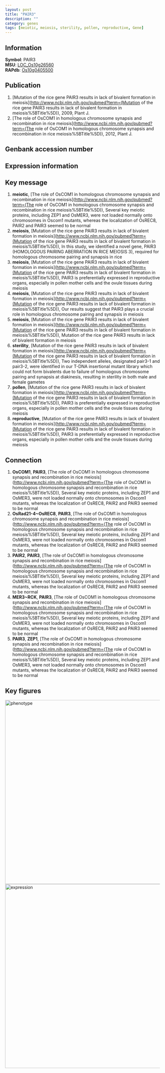 ```yaml
---
layout: post
title: "PAIR3"
description: ""
category: genes
tags: [meiotic, meiosis, sterility, pollen, reproductive, Gene]
---
```


## Information
__Symbol__: PAIR3  
__MSU__: [LOC_Os10g26560](http://rice.plantbiology.msu.edu/cgi-bin/ORF_infopage.cgi?orf=LOC_Os10g26560)  
__RAPdb__: [Os10g0405500](http://rapdb.dna.affrc.go.jp/viewer/gbrowse_details/irgsp1?name=Os10g0405500)  

## Publication
1. [Mutation of the rice gene PAIR3 results in lack of bivalent formation in meiosis](http://www.ncbi.nlm.nih.gov/pubmed?term=(Mutation of the rice gene PAIR3 results in lack of bivalent formation in meiosis%5BTitle%5D)), 2009, Plant J.
2. [The role of OsCOM1 in homologous chromosome synapsis and recombination in rice meiosis](http://www.ncbi.nlm.nih.gov/pubmed?term=(The role of OsCOM1 in homologous chromosome synapsis and recombination in rice meiosis%5BTitle%5D)), 2012, Plant J.

## Genbank accession number

## Expression information

## Key message
1. __meiotic__, [The role of OsCOM1 in homologous chromosome synapsis and recombination in rice meiosis](http://www.ncbi.nlm.nih.gov/pubmed?term=(The role of OsCOM1 in homologous chromosome synapsis and recombination in rice meiosis%5BTitle%5D)),  Several key meiotic proteins, including ZEP1 and OsMER3, were not loaded normally onto chromosomes in Oscom1 mutants, whereas the localization of OsREC8, PAIR2 and PAIR3 seemed to be normal
2. __meiosis__, [Mutation of the rice gene PAIR3 results in lack of bivalent formation in meiosis](http://www.ncbi.nlm.nih.gov/pubmed?term=(Mutation of the rice gene PAIR3 results in lack of bivalent formation in meiosis%5BTitle%5D)),  In this study, we identified a novel gene, PAIR3 (HOMOLOGOUS PAIRING ABERRATION IN RICE MEIOSIS 3), required for homologous chromosome pairing and synapsis in rice
3. __meiosis__, [Mutation of the rice gene PAIR3 results in lack of bivalent formation in meiosis](http://www.ncbi.nlm.nih.gov/pubmed?term=(Mutation of the rice gene PAIR3 results in lack of bivalent formation in meiosis%5BTitle%5D)),  PAIR3 is preferentially expressed in reproductive organs, especially in pollen mother cells and the ovule tissues during meiosis
4. __meiosis__, [Mutation of the rice gene PAIR3 results in lack of bivalent formation in meiosis](http://www.ncbi.nlm.nih.gov/pubmed?term=(Mutation of the rice gene PAIR3 results in lack of bivalent formation in meiosis%5BTitle%5D)),  Our results suggest that PAIR3 plays a crucial role in homologous chromosome pairing and synapsis in meiosis
5. __meiosis__, [Mutation of the rice gene PAIR3 results in lack of bivalent formation in meiosis](http://www.ncbi.nlm.nih.gov/pubmed?term=(Mutation of the rice gene PAIR3 results in lack of bivalent formation in meiosis%5BTitle%5D)), Mutation of the rice gene PAIR3 results in lack of bivalent formation in meiosis
6. __sterility__, [Mutation of the rice gene PAIR3 results in lack of bivalent formation in meiosis](http://www.ncbi.nlm.nih.gov/pubmed?term=(Mutation of the rice gene PAIR3 results in lack of bivalent formation in meiosis%5BTitle%5D)),  Two independent alleles, designated pair3-1 and pair3-2, were identified in our T-DNA insertional mutant library which could not form bivalents due to failure of homologous chromosome pairing and synapsis at diakinesis, resulting in sterility in both male and female gametes
7. __pollen__, [Mutation of the rice gene PAIR3 results in lack of bivalent formation in meiosis](http://www.ncbi.nlm.nih.gov/pubmed?term=(Mutation of the rice gene PAIR3 results in lack of bivalent formation in meiosis%5BTitle%5D)),  PAIR3 is preferentially expressed in reproductive organs, especially in pollen mother cells and the ovule tissues during meiosis
8. __reproductive__, [Mutation of the rice gene PAIR3 results in lack of bivalent formation in meiosis](http://www.ncbi.nlm.nih.gov/pubmed?term=(Mutation of the rice gene PAIR3 results in lack of bivalent formation in meiosis%5BTitle%5D)),  PAIR3 is preferentially expressed in reproductive organs, especially in pollen mother cells and the ovule tissues during meiosis

## Connection
1. __OsCOM1__, __PAIR3__, [The role of OsCOM1 in homologous chromosome synapsis and recombination in rice meiosis](http://www.ncbi.nlm.nih.gov/pubmed?term=(The role of OsCOM1 in homologous chromosome synapsis and recombination in rice meiosis%5BTitle%5D)),  Several key meiotic proteins, including ZEP1 and OsMER3, were not loaded normally onto chromosomes in Oscom1 mutants, whereas the localization of OsREC8, PAIR2 and PAIR3 seemed to be normal
2. __OsRad21-4~OsREC8__, __PAIR3__, [The role of OsCOM1 in homologous chromosome synapsis and recombination in rice meiosis](http://www.ncbi.nlm.nih.gov/pubmed?term=(The role of OsCOM1 in homologous chromosome synapsis and recombination in rice meiosis%5BTitle%5D)),  Several key meiotic proteins, including ZEP1 and OsMER3, were not loaded normally onto chromosomes in Oscom1 mutants, whereas the localization of OsREC8, PAIR2 and PAIR3 seemed to be normal
3. __PAIR2__, __PAIR3__, [The role of OsCOM1 in homologous chromosome synapsis and recombination in rice meiosis](http://www.ncbi.nlm.nih.gov/pubmed?term=(The role of OsCOM1 in homologous chromosome synapsis and recombination in rice meiosis%5BTitle%5D)),  Several key meiotic proteins, including ZEP1 and OsMER3, were not loaded normally onto chromosomes in Oscom1 mutants, whereas the localization of OsREC8, PAIR2 and PAIR3 seemed to be normal
4. __MER3~RCK__, __PAIR3__, [The role of OsCOM1 in homologous chromosome synapsis and recombination in rice meiosis](http://www.ncbi.nlm.nih.gov/pubmed?term=(The role of OsCOM1 in homologous chromosome synapsis and recombination in rice meiosis%5BTitle%5D)),  Several key meiotic proteins, including ZEP1 and OsMER3, were not loaded normally onto chromosomes in Oscom1 mutants, whereas the localization of OsREC8, PAIR2 and PAIR3 seemed to be normal
5. __PAIR3__, __ZEP1__, [The role of OsCOM1 in homologous chromosome synapsis and recombination in rice meiosis](http://www.ncbi.nlm.nih.gov/pubmed?term=(The role of OsCOM1 in homologous chromosome synapsis and recombination in rice meiosis%5BTitle%5D)),  Several key meiotic proteins, including ZEP1 and OsMER3, were not loaded normally onto chromosomes in Oscom1 mutants, whereas the localization of OsREC8, PAIR2 and PAIR3 seemed to be normal

## Key figures
<img src="http://ricencode.github.io/images/PAIR3.pheno.png" alt="phenotype"  style="width: 600px;"/>

<img src="http://ricencode.github.io/images/PAIR3.exp.png" alt="expression"  style="width: 600px;"/>


